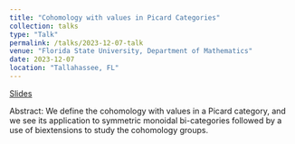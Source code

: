 ```yaml
---
title: "Cohomology with values in Picard Categories"
collection: talks
type: "Talk"
permalink: /talks/2023-12-07-talk
venue: "Florida State University, Department of Mathematics"
date: 2023-12-07
location: "Tallahassee, FL"
---
```


[Slides](https://drive.google.com/file/d/1YcqrKwMIBcR6H9EiCwsJCarzHL5xFA6C/view)

Abstract: We define the cohomology with values in a Picard category, and we see its application to symmetric monoidal bi-categories followed by a use of biextensions to study the cohomology groups.

